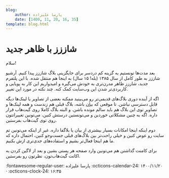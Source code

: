 ```yaml
---
blog:
    author: پارسا علیزاده
    date: [1400, 11, 20, 16, 35]
template: blog.html
---
```

# شاززز با ظاهر جدید

سلام!

بعد مدت‌ها تونستیم یه گزینه کم دردسر برای جایگزینی بلاگ شاززز پیدا کنیم. آرشیو شاززز به طور کامل از سال ۱۳۸۵ (بله! ۱۵ سال) به اینجا هم منتقل شده. با این پلتفرم جدید، شاززز ظاهر مدرن‌تری به خودش می‌گیره و امیدواریم این کار به پویایی و کاربردی‌تر شدن این وب‌سایت کمک کنه. چند نکته در مورد این تغییر.

اگه از آینده دوری بلاگ‌های قدیمی‌تر رو می‌بینید ممکنه بعضی از تصاویر یا لینک‌ها دیگه قابل دسترسی نباشن. تا موقعی که [بیان](https://bayan.ir/) باشه،‌ بلاگ قبلی هم زندست و همه لینک‌ها و تصاویر توی این بلاگ هم باید سالم مونده باشن. و البته بلاگ کاملا روی گیت‌هاب قرار داره. اگه به چنین مشکلاتی خوردین و می‌تونستین درستش کنین، می‌تونین تغییراتتون روی توی گیت‌هاب بفرستین.

دوم اینکه اینجا امکانات بسیار بیشتری از بیان یا بلاگفا داره. غیر از اینکه می‌تونین تم سایت رو عوض کنین و خیلی راحت‌تر بین بلاگ‌های قبلی جست‌وجو کنین،‌ احتمال داره که ما هم اینجا فعال‌تر بشیم و استفاده‌‌های جدی‌تری ازش بکنیم.

برای کامنت گذاشتن هم می‌تونین وارد صفحه هر پستی بشین و بعد از لاگین کردن به اکانت گیت‌هاب‌تون، نظرتون رو بفرستین.

<div class="blog-info" markdown>
<span class="blog-author">
:fontawesome-regular-user: پارسا علیزاده
</span>
<span class="blog-date">
:octicons-calendar-24: ۱۴۰۰/۱۱/۲۰ · :octicons-clock-24: ۱۶:۳۵
</span>
</div>

